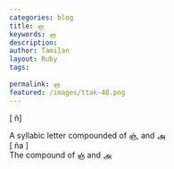 ```yaml
---
categories: blog
title: ஞ
keywords: ஞ
description: 
author: Tamilan
layout: Ruby
tags: 
 
permalink: ஞ
featured: /images/ttak-48.png
---
```

  
[ ñ]  
  
A syllabic letter compounded of ஞ், and அ  
[ ña ]  
The compound of ஞ் and அ